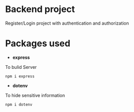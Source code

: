 # Backend project
Register/Login project with authentication and authorization

# Packages used 

* **express**

To bulid Server
``` 
npm i express
```
* **dotenv**

To hide sensitive information
``` 
npm i dotenv
```


